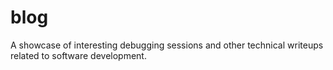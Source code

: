 # blog

A showcase of interesting debugging sessions and other technical writeups related to software development.
